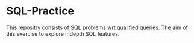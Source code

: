 # SQL-Practice

This repositry consists of SQL problems wrt qualified queries. The aim of this exercise to explore indepth SQL features.
